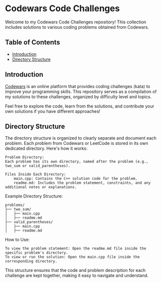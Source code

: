 # Codewars Code Challenges

Welcome to my Codewars Code Challenges repository! This collection includes solutions to various coding problems obtained from Codewars.

## Table of Contents

- [Introduction](#introduction)
- [Directory Structure](#directory-structure)

## Introduction

[Codewars](https://www.codewars.com/) is an online platform that provides coding challenges (kata) to improve your programming skills. This repository serves as a compilation of my solutions to these challenges, organized by difficulty level and topics.

Feel free to explore the code, learn from the solutions, and contribute your own solutions if you have different approaches!

## Directory Structure

The directory structure is organized to clearly separate and document each problem. Each problem from Codewars or LeetCode is stored in its own dedicated directory. Here's how it works:

    Problem Directory:
    Each problem has its own directory, named after the problem (e.g., two_sum or valid_parentheses).

    Files Inside Each Directory:
        main.cpp: Contains the C++ solution code for the problem.
        readme.md: Includes the problem statement, constraints, and any additional notes or explanations.

Example Directory Structure:
```
problems/
├── two_sum/
│   ├── main.cpp
│   ├── readme.md
├── valid_parentheses/
│   ├── main.cpp
│   ├── readme.md
```
How to Use:

    To view the problem statement: Open the readme.md file inside the specific problem's directory.
    To view or run the solution: Open the main.cpp file inside the corresponding directory.

This structure ensures that the code and problem description for each challenge are kept together, making it easy to navigate and understand.
